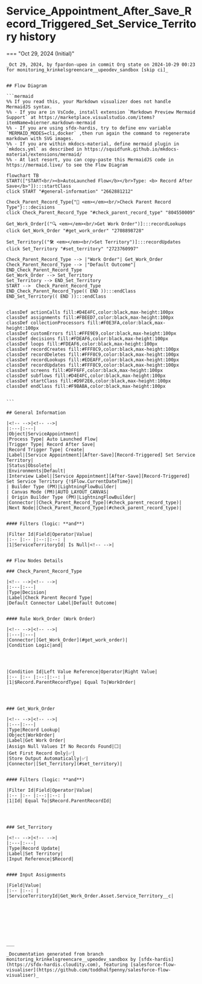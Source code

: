 # Service_Appointment_After_Save_Record_Triggered_Set_Service_Territory history

<!-- This page has been generated to be viewed with mkdocs-material, you can not view it just as markdown . Activate tab plugin following the doc at https://squidfunk.github.io/mkdocs-material/reference/content-tabs/ -->

=== "Oct 29, 2024 (Initial)"

    _Oct 29, 2024, by fpardon-upeo in commit Org state on 2024-10-29 00:23 for monitoring_krinkelsgreencare__upeodev_sandbox [skip ci]_

    
    ## Flow Diagram
    
    ```mermaid
    %% If you read this, your Markdown visualizer does not handle MermaidJS syntax.
    %% - If you are in VsCode, install extension `Markdown Preview Mermaid Support` at https://marketplace.visualstudio.com/items?itemName=bierner.markdown-mermaid
    %% - If you are using sfdx-hardis, try to define env variable `MERMAID_MODES=cli,docker` ,then run again the command to regenerate markdown with SVG images.
    %% - If you are within mkdocs-material, define mermaid plugin in `mkdocs.yml` as described in https://squidfunk.github.io/mkdocs-material/extensions/mermaid/
    %% - At last resort, you can copy-paste this MermaidJS code in https://mermaid.live/ to see the Flow Diagram
    
    flowchart TB
    START(["START<br/><b>AutoLaunched Flow</b></br>Type: <b> Record After Save</b>"]):::startClass
    click START "#general-information" "2662881212"
    
    Check_Parent_Record_Type{"🔀 <em></em><br/>Check Parent Record Type"}:::decisions
    click Check_Parent_Record_Type "#check_parent_record_type" "804550009"
    
    Get_Work_Order[("🔍 <em></em><br/>Get Work Order")]:::recordLookups
    click Get_Work_Order "#get_work_order" "2708898728"
    
    Set_Territory[("🛠️ <em></em><br/>Set Territory")]:::recordUpdates
    click Set_Territory "#set_territory" "2723760997"
    
    Check_Parent_Record_Type --> |"Work Order"| Get_Work_Order
    Check_Parent_Record_Type --> |"Default Outcome"| END_Check_Parent_Record_Type
    Get_Work_Order --> Set_Territory
    Set_Territory --> END_Set_Territory
    START -->  Check_Parent_Record_Type
    END_Check_Parent_Record_Type(( END )):::endClass
    END_Set_Territory(( END )):::endClass
    
    
    classDef actionCalls fill:#D4E4FC,color:black,max-height:100px
    classDef assignments fill:#FBEED7,color:black,max-height:100px
    classDef collectionProcessors fill:#F0E3FA,color:black,max-height:100px
    classDef customErrors fill:#FFE9E9,color:black,max-height:100px
    classDef decisions fill:#FDEAF6,color:black,max-height:100px
    classDef loops fill:#FDEAF6,color:black,max-height:100px
    classDef recordCreates fill:#FFF8C9,color:black,max-height:100px
    classDef recordDeletes fill:#FFF8C9,color:black,max-height:100px
    classDef recordLookups fill:#EDEAFF,color:black,max-height:100px
    classDef recordUpdates fill:#FFF8C9,color:black,max-height:100px
    classDef screens fill:#DFF6FF,color:black,max-height:100px
    classDef subflows fill:#D4E4FC,color:black,max-height:100px
    classDef startClass fill:#D9F2E6,color:black,max-height:100px
    classDef endClass fill:#F9BABA,color:black,max-height:100px
    
    
    ```
    
    ## General Information
    
    |<!-- -->|<!-- -->|
    |:---|:---|
    |Object|ServiceAppointment|
    |Process Type| Auto Launched Flow|
    |Trigger Type| Record After Save|
    |Record Trigger Type| Create|
    |Label|[Service Appointment][After-Save][Record-Triggered] Set Service Territory|
    |Status|Obsolete|
    |Environments|Default|
    |Interview Label|[Service Appointment][After-Save][Record-Triggered] Set Service Territory {!$Flow.CurrentDateTime}|
    | Builder Type (PM)|LightningFlowBuilder|
    | Canvas Mode (PM)|AUTO_LAYOUT_CANVAS|
    | Origin Builder Type (PM)|LightningFlowBuilder|
    |Connector|[Check_Parent_Record_Type](#check_parent_record_type)|
    |Next Node|[Check_Parent_Record_Type](#check_parent_record_type)|
    
    
    #### Filters (logic: **and**)
    
    |Filter Id|Field|Operator|Value|
    |:-- |:-- |:--:|:--: |
    |1|ServiceTerritoryId| Is Null|<!-- -->|
    
    
    ## Flow Nodes Details
    
    ### Check_Parent_Record_Type
    
    |<!-- -->|<!-- -->|
    |:---|:---|
    |Type|Decision|
    |Label|Check Parent Record Type|
    |Default Connector Label|Default Outcome|
    
    
    #### Rule Work_Order (Work Order)
    
    |<!-- -->|<!-- -->|
    |:---|:---|
    |Connector|[Get_Work_Order](#get_work_order)|
    |Condition Logic|and|
    
    
    
    
    |Condition Id|Left Value Reference|Operator|Right Value|
    |:-- |:-- |:--:|:--: |
    |1|$Record.ParentRecordType| Equal To|WorkOrder|
    
    
    
    
    ### Get_Work_Order
    
    |<!-- -->|<!-- -->|
    |:---|:---|
    |Type|Record Lookup|
    |Object|WorkOrder|
    |Label|Get Work Order|
    |Assign Null Values If No Records Found|⬜|
    |Get First Record Only|✅|
    |Store Output Automatically|✅|
    |Connector|[Set_Territory](#set_territory)|
    
    
    #### Filters (logic: **and**)
    
    |Filter Id|Field|Operator|Value|
    |:-- |:-- |:--:|:--: |
    |1|Id| Equal To|$Record.ParentRecordId|
    
    
    
    
    ### Set_Territory
    
    |<!-- -->|<!-- -->|
    |:---|:---|
    |Type|Record Update|
    |Label|Set Territory|
    |Input Reference|$Record|
    
    
    #### Input Assignments
    
    |Field|Value|
    |:-- |:--: |
    |ServiceTerritoryId|Get_Work_Order.Asset.Service_Territory__c|
    
    
    
    
    
    
    
    
    ___
    
    _Documentation generated from branch monitoring_krinkelsgreencare__upeodev_sandbox by [sfdx-hardis](https://sfdx-hardis.cloudity.com), featuring [salesforce-flow-visualiser](https://github.com/toddhalfpenny/salesforce-flow-visualiser)_


